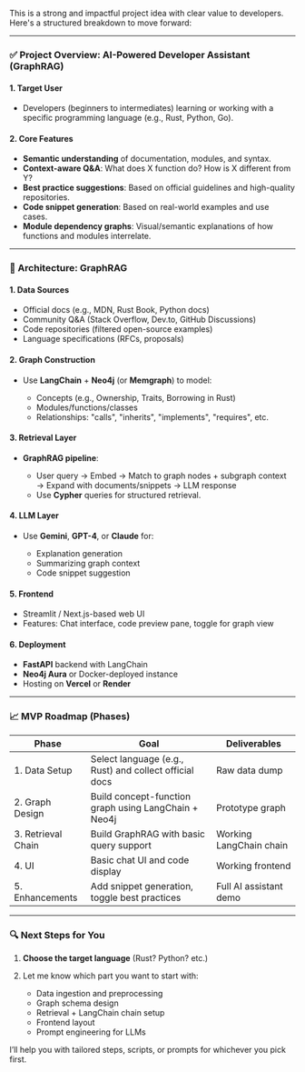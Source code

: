 This is a strong and impactful project idea with clear value to developers. Here's a structured breakdown to move forward:

---

### ✅ **Project Overview: AI-Powered Developer Assistant (GraphRAG)**

#### 1. **Target User**

* Developers (beginners to intermediates) learning or working with a specific programming language (e.g., Rust, Python, Go).

#### 2. **Core Features**

* **Semantic understanding** of documentation, modules, and syntax.
* **Context-aware Q\&A**: What does X function do? How is X different from Y?
* **Best practice suggestions**: Based on official guidelines and high-quality repositories.
* **Code snippet generation**: Based on real-world examples and use cases.
* **Module dependency graphs**: Visual/semantic explanations of how functions and modules interrelate.

---

### 🧠 Architecture: GraphRAG

#### 1. **Data Sources**

* Official docs (e.g., MDN, Rust Book, Python docs)
* Community Q\&A (Stack Overflow, Dev.to, GitHub Discussions)
* Code repositories (filtered open-source examples)
* Language specifications (RFCs, proposals)

#### 2. **Graph Construction**

* Use **LangChain** + **Neo4j** (or **Memgraph**) to model:

  * Concepts (e.g., Ownership, Traits, Borrowing in Rust)
  * Modules/functions/classes
  * Relationships: "calls", "inherits", "implements", "requires", etc.

#### 3. **Retrieval Layer**

* **GraphRAG pipeline**:

  * User query → Embed → Match to graph nodes + subgraph context → Expand with documents/snippets → LLM response
  * Use **Cypher** queries for structured retrieval.

#### 4. **LLM Layer**

* Use **Gemini**, **GPT-4**, or **Claude** for:

  * Explanation generation
  * Summarizing graph context
  * Code snippet suggestion

#### 5. **Frontend**

* Streamlit / Next.js-based web UI
* Features: Chat interface, code preview pane, toggle for graph view

#### 6. **Deployment**

* **FastAPI** backend with LangChain
* **Neo4j Aura** or Docker-deployed instance
* Hosting on **Vercel** or **Render**

---

### 📈 MVP Roadmap (Phases)

| Phase              | Goal                                                   | Deliverables            |
| ------------------ | ------------------------------------------------------ | ----------------------- |
| 1. Data Setup      | Select language (e.g., Rust) and collect official docs | Raw data dump           |
| 2. Graph Design    | Build concept-function graph using LangChain + Neo4j   | Prototype graph         |
| 3. Retrieval Chain | Build GraphRAG with basic query support                | Working LangChain chain |
| 4. UI              | Basic chat UI and code display                         | Working frontend        |
| 5. Enhancements    | Add snippet generation, toggle best practices          | Full AI assistant demo  |

---

### 🔍 Next Steps for You

1. **Choose the target language** (Rust? Python? etc.)
2. Let me know which part you want to start with:

   * Data ingestion and preprocessing
   * Graph schema design
   * Retrieval + LangChain chain setup
   * Frontend layout
   * Prompt engineering for LLMs

I’ll help you with tailored steps, scripts, or prompts for whichever you pick first.
